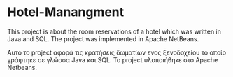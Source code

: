 # Hotel-Manangment
This project is about the room reservations of a hotel which was written in Java and SQL. The project was implemented in Apache NetBeans.

Αυτό το project αφορά τις κρατήσεις δωματίων ενος ξενοδοχείου το οποίο γράφτηκε σε γλώσσα Java και SQL. Το project υλοποιήθηκε στο Apache Netbeans.
